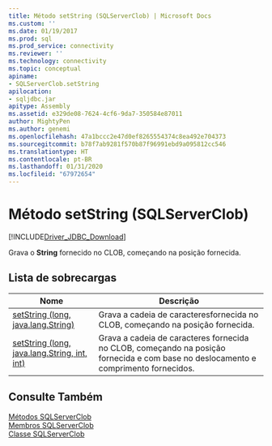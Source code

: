```yaml
---
title: Método setString (SQLServerClob) | Microsoft Docs
ms.custom: ''
ms.date: 01/19/2017
ms.prod: sql
ms.prod_service: connectivity
ms.reviewer: ''
ms.technology: connectivity
ms.topic: conceptual
apiname:
- SQLServerClob.setString
apilocation:
- sqljdbc.jar
apitype: Assembly
ms.assetid: e329de08-7624-4cf6-9da7-350584e87011
author: MightyPen
ms.author: genemi
ms.openlocfilehash: 47a1bccc2e47d0ef8265554374c8ea492e704373
ms.sourcegitcommit: b78f7ab9281f570b87f96991ebd9a095812cc546
ms.translationtype: HT
ms.contentlocale: pt-BR
ms.lasthandoff: 01/31/2020
ms.locfileid: "67972654"
---
```

# <a name="setstring-method-sqlserverclob"></a>Método setString (SQLServerClob)
[!INCLUDE[Driver_JDBC_Download](../../../includes/driver_jdbc_download.md)]

  Grava o **String** fornecido no CLOB, começando na posição fornecida.  
  
## <a name="overload-list"></a>Lista de sobrecargas  
  
|Nome|Descrição|  
|----------|-----------------|  
|[setString (long, java.lang.String)](../../../connect/jdbc/reference/setstring-method-long-java-lang-string.md)|Grava a cadeia de caracteresfornecida no CLOB, começando na posição fornecida.|  
|[setString (long, java.lang.String, int, int)](../../../connect/jdbc/reference/setstring-method-long-java-lang-string-int-int.md)|Grava a cadeia de caracteres fornecida no CLOB, começando na posição fornecida e com base no deslocamento e comprimento fornecidos.|  
  
## <a name="see-also"></a>Consulte Também  
 [Métodos SQLServerClob](../../../connect/jdbc/reference/sqlserverclob-methods.md)   
 [Membros SQLServerClob](../../../connect/jdbc/reference/sqlserverclob-members.md)   
 [Classe SQLServerClob](../../../connect/jdbc/reference/sqlserverclob-class.md)  
  
  
